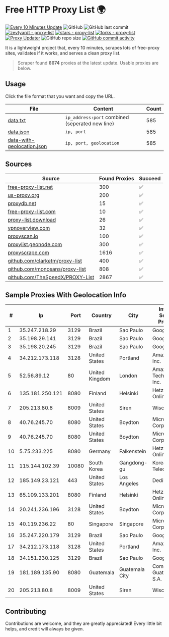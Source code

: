 
# Free HTTP Proxy List 🌍

[![Every 10 Minutes Update](https://github.com/mertguvencli/http-proxy-list/actions/workflows/main.yml/badge.svg?branch=main)](https://github.com/mertguvencli/http-proxy-list/actions/workflows/main.yml)
![GitHub](https://img.shields.io/github/license/mertguvencli/http-proxy-list)
![GitHub last commit](https://img.shields.io/github/last-commit/mertguvencli/http-proxy-list)
[![zevtyardt - proxy-list](https://img.shields.io/static/v1?label=zevtyardt&message=proxy-list&color=blue&logo=github)](https://github.com/zevtyardt/proxy-list "Go to GitHub repo")
[![stars - proxy-list](https://img.shields.io/github/stars/zevtyardt/proxy-list?style=social)](https://github.com/zevtyardt/proxy-list)
[![forks - proxy-list](https://img.shields.io/github/forks/zevtyardt/proxy-list?style=social)](https://github.com/zevtyardt/proxy-list)
[![Proxy Updater](https://github.com/zevtyardt/proxy-list/workflows/Proxy%20Updater/badge.svg)](https://github.com/zevtyardt/proxy-list/actions?query=workflow:"Proxy+Updater")
![GitHub repo size](https://img.shields.io/github/repo-size/zevtyardt/proxy-list)
[![GitHub commit activity](https://img.shields.io/github/commit-activity/m/zevtyardt/proxy-list?logo=commits)](https://github.com/zevtyardt/proxy-list/commits/main)

It is a lightweight project that, every 10 minutes, scrapes lots of free-proxy sites, validates if it works, and serves a clean proxy list.

> Scraper found **6674** proxies at the latest update. Usable proxies are below.

## Usage

Click the file format that you want and copy the URL.

|File|Content|Count|
|----|-------|-----|
|[data.txt](https://raw.githubusercontent.com/mertguvencli/http-proxy-list/main/proxy-list/data.txt)|`ip_address:port` combined (seperated new line)|585|
|[data.json](https://raw.githubusercontent.com/mertguvencli/http-proxy-list/main/proxy-list/data.json)|`ip, port`|585|
|[data-with-geolocation.json](https://raw.githubusercontent.com/mertguvencli/http-proxy-list/main/proxy-list/data-with-geolocation.json)|`ip, port, geolocation`|585|

## Sources

|Source|Found Proxies|Succeed|
|------|-------------|-------|
|[free-proxy-list.net](https://free-proxy-list.net)|300|✅|
|[us-proxy.org](https://www.us-proxy.org)|200|✅|
|[proxydb.net](http://proxydb.net)|15|✅|
|[free-proxy-list.com](https://free-proxy-list.com/?page=&port=&type%5B%5D=http&type%5B%5D=https&up_time=0&search=Search)|10|✅|
|[proxy-list.download](https://www.proxy-list.download/HTTP)|26|✅|
|[vpnoverview.com](https://vpnoverview.com/privacy/anonymous-browsing/free-proxy-servers)|32|✅|
|[proxyscan.io](https://www.proxyscan.io)|100|✅|
|[proxylist.geonode.com](https://proxylist.geonode.com/api/proxy-list?limit=300&page=1&sort_by=lastChecked&sort_type=desc&protocols=http,https)|300|✅|
|[proxyscrape.com](https://api.proxyscrape.com/v2/?request=displayproxies&protocol=http&timeout=10000&country=all&ssl=all&anonymity=all)|1616|✅|
|[github.com/clarketm/proxy-list](https://raw.githubusercontent.com/clarketm/proxy-list/master/proxy-list-raw.txt)|400|✅|
|[github.com/monosans/proxy-list](https://raw.githubusercontent.com/monosans/proxy-list/main/proxies/http.txt)|808|✅|
|[github.com/TheSpeedX/PROXY-List](https://raw.githubusercontent.com/TheSpeedX/PROXY-List/master/http.txt)|2867|✅|


## Sample Proxies With Geolocation Info

|#|Ip|Port|Country|City|Internet Service Provider|
|-|--|----|-------|----|-------------------------|
|1|35.247.218.29|3129|Brazil|Sao Paulo|Google LLC|
|2|35.198.29.141|3129|Brazil|Sao Paulo|Google LLC|
|3|35.198.20.245|3129|Brazil|Sao Paulo|Google LLC|
|4|34.212.173.118|3128|United States|Portland|Amazon.com, Inc.|
|5|52.56.89.12|80|United Kingdom|London|Amazon Technologies Inc.|
|6|135.181.250.121|8080|Finland|Helsinki|Hetzner Online GmbH|
|7|205.213.80.8|8009|United States|Siren|WiscNet|
|8|40.76.245.70|8080|United States|Boydton|Microsoft Corporation|
|9|40.76.245.70|8080|United States|Boydton|Microsoft Corporation|
|10|5.75.233.225|8080|Germany|Falkenstein|Hetzner Online GmbH|
|11|115.144.102.39|10080|South Korea|Gangdong-gu|Korea Telecom|
|12|185.149.23.121|443|United States|Los Angeles|DediPath|
|13|65.109.133.201|8080|Finland|Helsinki|Hetzner Online GmbH|
|14|20.241.236.196|3128|United States|Boydton|Microsoft Corporation|
|15|40.119.236.22|80|Singapore|Singapore|Microsoft Corporation|
|16|35.247.220.179|3129|Brazil|Sao Paulo|Google LLC|
|17|34.212.173.118|3128|United States|Portland|Amazon.com, Inc.|
|18|34.151.230.125|3129|Brazil|Sao Paulo|Google LLC|
|19|181.189.135.90|8080|Guatemala|Guatemala City|Comcel Guatemala S.A.|
|20|205.213.80.8|8009|United States|Siren|WiscNet|



## Contributing

Contributions are welcome, and they are greatly appreciated! Every
little bit helps, and credit will always be given.

